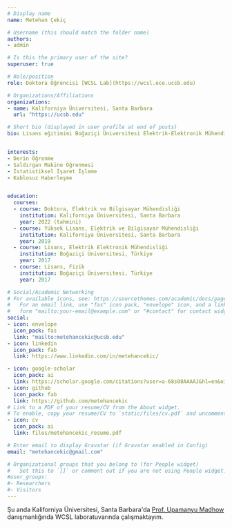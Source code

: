 ```yaml
---
# Display name
name: Metehan Çekiç

# Username (this should match the folder name)
authors:
- admin

# Is this the primary user of the site?
superuser: true

# Role/position
role: Doktora Öğrencisi [WCSL Lab](https://wcsl.ece.ucsb.edu) 

# Organizations/Affiliations
organizations:
- name: Kaliforniya Üniversitesi, Santa Barbara
  url: "https://ucsb.edu"

# Short bio (displayed in user profile at end of posts)
bio: Lisans eğitimimi Boğaziçi Üniversitesi Elektrik-Elektronik Mühendisliği ve Fizik Bölümlerinde, yüksek lisansını Kaliforniya Üniversitesi Santa Barbara Elektrik ve Bilgisayar Mühendisliği bölümünde sırasıyla 2017 ve 2019 yıllarında tamamladım. Şu anda WCSL laboratuvarında Profesör Madhow'un danışmanlığında doktorama devam etmekteyim.


interests:
- Derin Öğrenme
- Saldırgan Makine Öğrenmesi
- İstatistiksel İşaret İşleme
- Kablosuz Haberleşme


education:
  courses:
  - course: Doktora, Elektrik ve Bilgisayar Mühendisliği
    institution: Kaliforniya Üniversitesi, Santa Barbara
    year: 2022 (tahmini)
  - course: Yüksek Lisans, Elektrik ve Bilgisayar Mühendisliği
    institution: Kaliforniya Üniversitesi, Santa Barbara
    year: 2019
  - course: Lisans, Elektrik Elektronik Mühendisliği
    institution: Boğaziçi Üniversitesi, Türkiye
    year: 2017
  - course: Lisans, Fizik
    institution: Boğaziçi Üniversitesi, Türkiye
    year: 2017

# Social/Academic Networking
# For available icons, see: https://sourcethemes.com/academic/docs/page-builder/#icons
#   For an email link, use "fas" icon pack, "envelope" icon, and a link in the
#   form "mailto:your-email@example.com" or "#contact" for contact widget.
social:
- icon: envelope
  icon_pack: fas
  link: "mailto:metehancekic@ucsb.edu"
- icon: linkedin
  icon_pack: fab
  link: https://www.linkedin.com/in/metehancekic/

- icon: google-scholar
  icon_pack: ai
  link: https://scholar.google.com/citations?user=a-68s08AAAAJ&hl=en&oi=ao
- icon: github
  icon_pack: fab
  link: https://github.com/metehancekic
# Link to a PDF of your resume/CV from the About widget.
# To enable, copy your resume/CV to `static/files/cv.pdf` and uncomment the lines below.
- icon: cv
  icon_pack: ai
  link: files/metehancekic_resume.pdf

# Enter email to display Gravatar (if Gravatar enabled in Config)
email: "metehancekic@gmail.com"

# Organizational groups that you belong to (for People widget)
#   Set this to `[]` or comment out if you are not using People widget.
#user_groups:
#- Researchers
#- Visitors
---
```


Şu anda Kaliforniya Üniversitesi, Santa Barbara'da [Prof. Upamanyu Madhow](https://wcsl.ece.ucsb.edu/people/upamanyu-madhow) danışmanlığında WCSL laboratuvarında çalışmaktayım. 